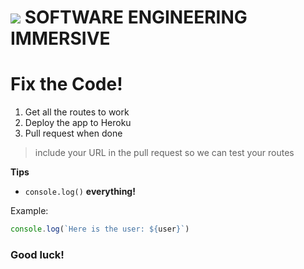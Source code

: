 # ![](https://ga-dash.s3.amazonaws.com/production/assets/logo-9f88ae6c9c3871690e33280fcf557f33.png)  SOFTWARE ENGINEERING IMMERSIVE

# Fix the Code!

1. Get all the routes to work
2. Deploy the app to Heroku
3. Pull request when done
> include your URL in the pull request so we can test your routes

**Tips**

- `console.log()` **everything!**

Example:
```js
console.log(`Here is the user: ${user}`)
```

### Good luck!
